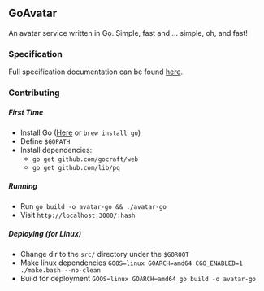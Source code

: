 ## GoAvatar

An avatar service written in Go. Simple, fast and ... simple, oh, and fast!

### Specification

Full specification documentation can be found [here](SPEC.md).

### Contributing

##### First Time
* Install Go ([Here](https://golang.org/doc/install#osx) or `brew install go`)
* Define `$GOPATH`
* Install dependencies:
  * `go get github.com/gocraft/web`
  * `go get github.com/lib/pq`

##### Running
* Run `go build -o avatar-go && ./avatar-go`
* Visit `http://localhost:3000/:hash`

##### Deploying (for Linux)
* Change dir to the `src/` directory under the `$GOROOT`
* Make linux dependencies `GOOS=linux GOARCH=amd64 CGO_ENABLED=1 ./make.bash --no-clean`
* Build for deployment `GOOS=linux GOARCH=amd64 go build -o avatar-go`
